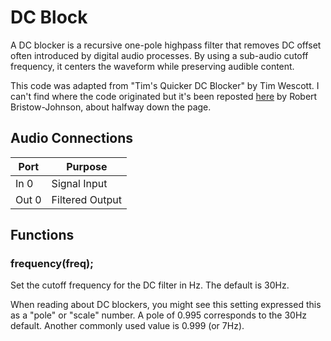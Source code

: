 # DC Block

A DC blocker is a recursive one-pole highpass filter that removes DC offset often introduced by digital audio processes. By using a sub-audio cutoff frequency, it centers the waveform while preserving audible content.

This code was adapted from "Tim's Quicker DC Blocker" by Tim Wescott. I can't find where the code originated but it's been reposted [here](https://www.dsprelated.com/showthread/comp.dsp/172787-1.php) by Robert Bristow-Johnson, about halfway down the page. 

## Audio Connections

| Port  | Purpose |
| ----- | ------- |
| In 0  | Signal Input   |
| Out 0  | Filtered Output  |

## Functions
### **frequency**(freq);
Set the cutoff frequency for the DC filter in Hz. The default is 30Hz. 

When reading about DC blockers, you might see this setting expressed this as a "pole" or "scale" number. A pole of 0.995 corresponds to the 30Hz default. Another commonly used value is 0.999 (or 7Hz).
